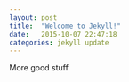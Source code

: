```yaml
---
layout: post
title:  "Welcome to Jekyll!"
date:   2015-10-07 22:47:18
categories: jekyll update
---
```

More good stuff
